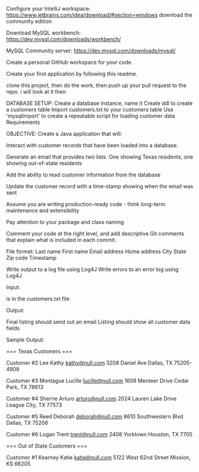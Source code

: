 Configure your IntelliJ workspace:  https://www.jetbrains.com/idea/download/#section=windows download the community edition

Download MySQL workbench: https://dev.mysql.com/downloads/workbench/

MySQL Community server: https://dev.mysql.com/downloads/mysql/

Create a personal GitHub workspace for your code.

Create your first application by following this readme. 

clone this project, then do the work, then push up your pull request to the repo. i will look at it then

DATABASE SETUP:
Create a database instance, name it
Create ddl to create a customers table
Import customers.txt to your customers table
Use 'mysqlimport' to create a repeatable script for loading customer data
Requirements

OBJECTIVE:
Create a Java application that will:

Interact with customer records that have been loaded into a database.

Generate an email that provides two lists.  One showing Texas residents, one showing out-of-state residents

Add the ability to read customer information from the database 

Update the customer record with a time-stamp showing when the email was sent

Assume you are writing production-ready code - think long-term maintenance and extensibility

Pay attention to your package and class naming

Comment your code at the right level, and add descriptive Git comments that explain what is included in each commit.

File format:
Last name
First name
Email address
Home address
City
State
Zip code
Timestamp

Write output to a log file using Log4J
Write errors to an error log using Log4J

Input:

is in the customers.txt file

Output:

Final listing should send out an email
Listing should show all customer data fields

Sample Output:

=== Texas Customers ===


Customer #2
Lee Kathy
kathy@null.com
3208 Daniel Ave
Dallas, TX 75205-4909


Customer #3
Montague Lucille
lucille@null.com
1609 Menteer Drive
Cedar Park, TX 78613


Customer #4
Sherrie Arturo
arturo@null.com
2024 Lauren Lake Drive
League City, TX 77573


Customer #5
Reed Deborah
deborah@null.com
8610 Southwestern Blvd
Dallas, TX 75206


Customer #6
Logan Trent
trent@null.com
2408 Yorktown
Houston, TX 7705


=== Out of State Customers ===


Customer #1
Kearney Katie
katie@null.com
5122 West 62nd Street
Mission, KS 66205



